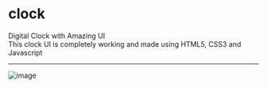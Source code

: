 # clock
Digital Clock with Amazing UI <br>
This clock UI is completely working and made using HTML5, CSS3 and Javascript 
<br> <hr>
![image](https://github.com/developer-yasir/clock/assets/146189016/db979a73-9117-494c-af74-6bc688209c44)


